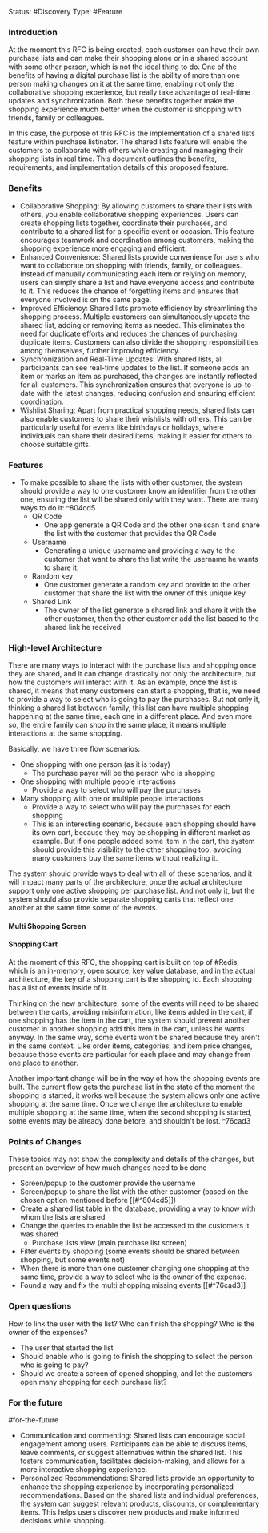 Status: #Discovery 
Type: #Feature 


### Introduction

At the moment this RFC is being created, each customer can have their own purchase lists and can make their shopping alone or in a shared account with some other person, which is not the ideal thing to do. One of the benefits of having a digital purchase list is the ability of more than one person making changes on it at the same time, enabling not only the collaborative shopping experience, but really take advantage of real-time updates and synchronization. Both these benefits together make the shopping experience much better when the customer is shopping with friends, family or colleagues.

In this case, the purpose of this RFC is the implementation of a shared lists feature within purchase listinator. The shared lists feature will enable the customers to collaborate with others while creating and managing their shopping lists in real time. This document outlines the benefits, requirements, and implementation details of this proposed feature.

### Benefits

- Collaborative Shopping: By allowing customers to share their lists with others, you enable collaborative shopping experiences. Users can create shopping lists together, coordinate their purchases, and contribute to a shared list for a specific event or occasion. This feature encourages teamwork and coordination among customers, making the shopping experience more engaging and efficient.
- Enhanced Convenience: Shared lists provide convenience for users who want to collaborate on shopping with friends, family, or colleagues. Instead of manually communicating each item or relying on memory, users can simply share a list and have everyone access and contribute to it. This reduces the chance of forgetting items and ensures that everyone involved is on the same page.
- Improved Efficiency: Shared lists promote efficiency by streamlining the shopping process. Multiple customers can simultaneously update the shared list, adding or removing items as needed. This eliminates the need for duplicate efforts and reduces the chances of purchasing duplicate items. Customers can also divide the shopping responsibilities among themselves, further improving efficiency.
- Synchronization and Real-Time Updates: With shared lists, all participants can see real-time updates to the list. If someone adds an item or marks an item as purchased, the changes are instantly reflected for all customers. This synchronization ensures that everyone is up-to-date with the latest changes, reducing confusion and ensuring efficient coordination.
- Wishlist Sharing: Apart from practical shopping needs, shared lists can also enable customers to share their wishlists with others. This can be particularly useful for events like birthdays or holidays, where individuals can share their desired items, making it easier for others to choose suitable gifts.

### Features
- To make possible to share the lists with other customer, the system should provide a way to one customer know an identifier from the other one, ensuring the list will be shared only with they want. There are many ways to do it: ^804cd5
	- QR Code
		- One app generate a QR Code and the other one scan it and share the list with the customer that provides the QR Code
	- Username 
		- Generating a unique username and providing a way to the customer that want to share the list write the username he wants to share it.
	- Random key
		- One customer generate a random key and provide to the other customer that share the list with the owner of this unique key
	- Shared Link
		- The owner of the list generate a shared link and share it with the other customer, then the other customer add the list based to the shared link he received

### High-level Architecture
There are many ways to interact with the purchase lists and shopping once they are shared, and it can change drastically not only the architecture, but how the customers will interact with it. As an example, once the list is shared, it means that many customers can start a shopping, that is, we need to provide a way to select who is going to pay the purchases. But not only it, thinking a shared list between family, this list can have multiple shopping happening at the same time, each one in a different place. And even more so, the entire family can shop in the same place, it means multiple interactions at the same shopping.

Basically, we have three flow scenarios:
- One shopping with one person (as it is today)
	- The purchase payer will be the person who is shopping
- One shopping with multiple people interactions 
	- Provide a way to select who will pay the purchases
- Many shopping with one or multiple people interactions
	- Provide a way to select who will pay the purchases for each shopping
	- This is an interesting scenario, because each shopping should have its own cart, because they may be shopping in different market as example. But if one people added some item in the cart, the system should provide this visibility to the other shopping too, avoiding many customers buy the same items without realizing it.

The system should provide ways to deal with all of these scenarios, and it will impact many parts of the architecture, once the actual architecture support only one active shopping per purchase list. And not only it, but the system should also provide separate shopping carts that reflect one another at the same time some of the events.


#### Multi Shopping Screen

#### Shopping Cart
At the moment of this RFC, the shopping cart is built on top of #Redis, which is an in-memory, open source, key value database, and in the actual architecture, the key of a shopping cart is the shopping id. Each shopping has a list of events inside of it.

Thinking on the new architecture, some of the events will need to be shared between the carts, avoiding misinformation, like items added in the cart, if one shopping has the item in the cart, the system should prevent another customer in another shopping add this item in the cart, unless he wants anyway.
In the same way, some events won't be shared because they aren't in the same context. Like order items, categories, and item price changes, because those events are particular for each place and may change from one place to another.

Another important change will be in the way of how the shopping events are built. The current flow gets the purchase list in the state of the moment the shopping is started, it works well because the system allows only one active shopping at the same time. Once we change the architecture to enable multiple shopping at the same time, when the second shopping is started, some events may be already done before, and shouldn't be lost. ^76cad3

### Points of Changes
These topics may not show the complexity and details of the changes, but present an overview of how much changes need to be done
- Screen/popup to the customer provide the username
- Screen/popup to share the list with the other customer (based on the chosen option mentioned before [[#^804cd5]])
- Create a shared list table in the database, providing a way to know with whom the lists are shared 
- Change the queries to enable the list be accessed to the customers it was shared
	- Purchase lists view (main purchase list screen)
- Filter events by shopping (some events should be shared between shopping, but some events not)
- When there is more than one customer changing one shopping at the same time, provide a way to select who is the owner of the expense.
- Found a way and fix the multi shopping missing events [[#^76cad3]]
### Open questions
How to link the user with the list?
Who can finish the shopping?
Who is the owner of the expenses? 
- The user that started the list
- Should enable who is going to finish the shopping to select the person who is going to pay?
- Should we create a screen of opened shopping, and let the customers open many shopping for each purchase list?


### For the future 
#for-the-future
- Communication and commenting: Shared lists can encourage social engagement among users. Participants can be able to discuss items, leave comments, or suggest alternatives within the shared list. This fosters communication, facilitates decision-making, and allows for a more interactive shopping experience. 
- Personalized Recommendations: Shared lists provide an opportunity to enhance the shopping experience by incorporating personalized recommendations. Based on the shared lists and individual preferences, the system can suggest relevant products, discounts, or complementary items. This helps users discover new products and make informed decisions while shopping.
